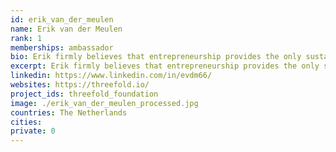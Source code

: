 ```yaml
---
id: erik_van_der_meulen
name: Erik van der Meulen
rank: 1
memberships: ambassador
bio: Erik firmly believes that entrepreneurship provides the only sustainable solution to many of humanity's greatest challenges. He has been active as an entrepreneur for over 25 years and co-founded several succesful businesses. Some of these are united in Powered By Meaning, a growing ecosystem of companies that have one shared mission: make impact through collective entrepreneurship. Erik is passionate about conceiving and realising new creative business concepts that unite both social and economic value. Ambassador fell in love with Threefold The Treefold Foundation aims to solve some of the fundamental shortcomings of the technologies that shape our future. I strongly support the values and the goals of the team and am exited about the opportunity to support them as ambassador. 
excerpt: Erik firmly believes that entrepreneurship provides the only sustainable solution to many of humanity's greatest challenges.
linkedin: https://www.linkedin.com/in/evdm66/
websites: https://threefold.io/
project_ids: threefold_foundation
image: ./erik_van_der_meulen_processed.jpg
countries: The Netherlands
cities:
private: 0
---
```

